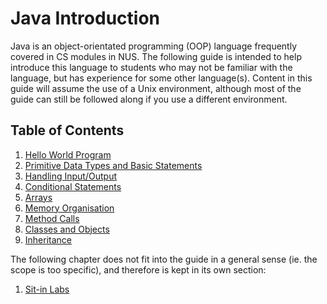 # Java Introduction

Java is an object-orientated programming (OOP) language frequently covered in CS modules in NUS. The following guide is intended to help introduce this language to students who may not be familiar with the language, but has experience for some other language(s).
Content in this guide will assume the use of a Unix environment, although most of the guide can still be followed along if you use a different environment.

## Table of Contents

1. [Hello World Program](helloworld.md)
1. [Primitive Data Types and Basic Statements](primitives.md)
1. [Handling Input/Output](io.md)
1. [Conditional Statements](conditional.md)
1. [Arrays](arrays.md)
1. [Memory Organisation](memory.md)
1. [Method Calls](method.md)
1. [Classes and Objects](objects.md)
1. [Inheritance](inheritance.md)

The following chapter does not fit into the guide in a general sense (ie. the scope is too specific), and therefore is kept in its own section:

1. [Sit-in Labs](sitin.md)